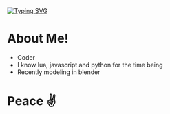 <html>
 <body>
   <a href="https://git.io/typing-svg"><img src="https://readme-typing-svg.herokuapp.com?font=Fira+Code&duration=2000&pause=1000&color=F70000&center=true&vCenter=true&random=false&width=435&lines=Krissh's+Profile!;Coding+Projects%2C;Modeling+and+more!;Source+code+available!;Thanx+for+viewing+the+profile!" alt="Typing SVG" /></a>
 </body>
</html>

# About Me!
- Coder
- I know lua, javascript and python for the time being
- Recently modeling in blender

# Peace ✌
